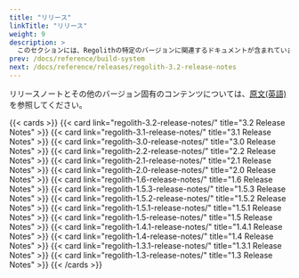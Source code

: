 ```yaml
---
title: "リリース"
linkTitle: "リリース"
weight: 9
description: >
  このセクションには、Regolithの特定のバージョンに関連するドキュメントが含まれています
prev: /docs/reference/build-system
next: /docs/reference/releases/regolith-3.2-release-notes
---
```


リリースノートとその他のバージョン固有のコンテンツについては、[原文(英語)](/docs/reference/Releases)を参照してください。

{{< cards >}}
  {{< card link="regolith-3.2-release-notes/" title="3.2 Release Notes" >}}
  {{< card link="regolith-3.1-release-notes/" title="3.1 Release Notes" >}}
  {{< card link="regolith-3.0-release-notes/" title="3.0 Release Notes" >}}
  {{< card link="regolith-2.2-release-notes/" title="2.2 Release Notes" >}}
  {{< card link="regolith-2.1-release-notes/" title="2.1 Release Notes" >}}
  {{< card link="regolith-2.0-release-notes/" title="2.0 Release Notes" >}}
  {{< card link="regolith-1.6-release-notes/" title="1.6 Release Notes" >}}
  {{< card link="regolith-1.5.3-release-notes/" title="1.5.3 Release Notes" >}}
  {{< card link="regolith-1.5.2-release-notes/" title="1.5.2 Release Notes" >}}
  {{< card link="regolith-1.5.1-release-notes/" title="1.5.1 Release Notes" >}}
  {{< card link="regolith-1.5-release-notes/" title="1.5 Release Notes" >}}
  {{< card link="regolith-1.4.1-release-notes/" title="1.4.1 Release Notes" >}}
  {{< card link="regolith-1.4-release-notes/" title="1.4 Release Notes" >}}
  {{< card link="regolith-1.3.1-release-notes/" title="1.3.1 Release Notes" >}}
  {{< card link="regolith-1.3-release-notes/" title="1.3 Release Notes" >}}
{{< /cards >}}
